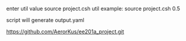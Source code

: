enter util value
source project.csh util
example: source project.csh 0.5

script will generate output.yaml

https://github.com/AerorKus/ee201a_project.git